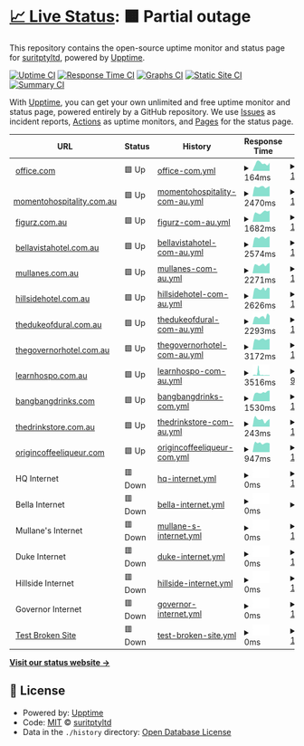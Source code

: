 # [📈 Live Status](https://status.momento.group): <!--live status--> **🟧 Partial outage**

This repository contains the open-source uptime monitor and status page for [suritptyltd](https://status.momento.group), powered by [Upptime](https://github.com/upptime/upptime).

[![Uptime CI](https://github.com/suritptyltd/mhgupptime/workflows/Uptime%20CI/badge.svg)](https://github.com/suritptyltd/mhgupptime/actions?query=workflow%3A%22Uptime+CI%22)
[![Response Time CI](https://github.com/suritptyltd/mhgupptime/workflows/Response%20Time%20CI/badge.svg)](https://github.com/suritptyltd/mhgupptime/actions?query=workflow%3A%22Response+Time+CI%22)
[![Graphs CI](https://github.com/suritptyltd/mhgupptime/workflows/Graphs%20CI/badge.svg)](https://github.com/suritptyltd/mhgupptime/actions?query=workflow%3A%22Graphs+CI%22)
[![Static Site CI](https://github.com/suritptyltd/mhgupptime/workflows/Static%20Site%20CI/badge.svg)](https://github.com/suritptyltd/mhgupptime/actions?query=workflow%3A%22Static+Site+CI%22)
[![Summary CI](https://github.com/suritptyltd/mhgupptime/workflows/Summary%20CI/badge.svg)](https://github.com/suritptyltd/mhgupptime/actions?query=workflow%3A%22Summary+CI%22)

With [Upptime](https://upptime.js.org), you can get your own unlimited and free uptime monitor and status page, powered entirely by a GitHub repository. We use [Issues](https://github.com/suritptyltd/mhgupptime/issues) as incident reports, [Actions](https://github.com/suritptyltd/mhgupptime/actions) as uptime monitors, and [Pages](https://status.momento.group) for the status page.

<!--start: status pages-->
<!-- This summary is generated by Upptime (https://github.com/upptime/upptime) -->
<!-- Do not edit this manually, your changes will be overwritten -->
<!-- prettier-ignore -->
| URL | Status | History | Response Time | Uptime |
| --- | ------ | ------- | ------------- | ------ |
| <img alt="" src="https://favicons.githubusercontent.com/office.com" height="13"> [office.com](https://office.com) | 🟩 Up | [office-com.yml](https://github.com/suritptyltd/mhgupptime/commits/HEAD/history/office-com.yml) | <details><summary><img alt="Response time graph" src="./graphs/office-com/response-time-week.png" height="20"> 164ms</summary><br><a href="https://status.momento.group/history/office-com"><img alt="Response time 168" src="https://img.shields.io/endpoint?url=https%3A%2F%2Fraw.githubusercontent.com%2Fsuritptyltd%2Fmhgupptime%2FHEAD%2Fapi%2Foffice-com%2Fresponse-time.json"></a><br><a href="https://status.momento.group/history/office-com"><img alt="24-hour response time 174" src="https://img.shields.io/endpoint?url=https%3A%2F%2Fraw.githubusercontent.com%2Fsuritptyltd%2Fmhgupptime%2FHEAD%2Fapi%2Foffice-com%2Fresponse-time-day.json"></a><br><a href="https://status.momento.group/history/office-com"><img alt="7-day response time 164" src="https://img.shields.io/endpoint?url=https%3A%2F%2Fraw.githubusercontent.com%2Fsuritptyltd%2Fmhgupptime%2FHEAD%2Fapi%2Foffice-com%2Fresponse-time-week.json"></a><br><a href="https://status.momento.group/history/office-com"><img alt="30-day response time 154" src="https://img.shields.io/endpoint?url=https%3A%2F%2Fraw.githubusercontent.com%2Fsuritptyltd%2Fmhgupptime%2FHEAD%2Fapi%2Foffice-com%2Fresponse-time-month.json"></a><br><a href="https://status.momento.group/history/office-com"><img alt="1-year response time 168" src="https://img.shields.io/endpoint?url=https%3A%2F%2Fraw.githubusercontent.com%2Fsuritptyltd%2Fmhgupptime%2FHEAD%2Fapi%2Foffice-com%2Fresponse-time-year.json"></a></details> | <details><summary><a href="https://status.momento.group/history/office-com">100.00%</a></summary><a href="https://status.momento.group/history/office-com"><img alt="All-time uptime 99.99%" src="https://img.shields.io/endpoint?url=https%3A%2F%2Fraw.githubusercontent.com%2Fsuritptyltd%2Fmhgupptime%2FHEAD%2Fapi%2Foffice-com%2Fuptime.json"></a><br><a href="https://status.momento.group/history/office-com"><img alt="24-hour uptime 100.00%" src="https://img.shields.io/endpoint?url=https%3A%2F%2Fraw.githubusercontent.com%2Fsuritptyltd%2Fmhgupptime%2FHEAD%2Fapi%2Foffice-com%2Fuptime-day.json"></a><br><a href="https://status.momento.group/history/office-com"><img alt="7-day uptime 100.00%" src="https://img.shields.io/endpoint?url=https%3A%2F%2Fraw.githubusercontent.com%2Fsuritptyltd%2Fmhgupptime%2FHEAD%2Fapi%2Foffice-com%2Fuptime-week.json"></a><br><a href="https://status.momento.group/history/office-com"><img alt="30-day uptime 100.00%" src="https://img.shields.io/endpoint?url=https%3A%2F%2Fraw.githubusercontent.com%2Fsuritptyltd%2Fmhgupptime%2FHEAD%2Fapi%2Foffice-com%2Fuptime-month.json"></a><br><a href="https://status.momento.group/history/office-com"><img alt="1-year uptime 99.99%" src="https://img.shields.io/endpoint?url=https%3A%2F%2Fraw.githubusercontent.com%2Fsuritptyltd%2Fmhgupptime%2FHEAD%2Fapi%2Foffice-com%2Fuptime-year.json"></a></details>
| <img alt="" src="https://favicons.githubusercontent.com/momentohospitality.com.au" height="13"> [momentohospitality.com.au](https://momentohospitality.com.au) | 🟩 Up | [momentohospitality-com-au.yml](https://github.com/suritptyltd/mhgupptime/commits/HEAD/history/momentohospitality-com-au.yml) | <details><summary><img alt="Response time graph" src="./graphs/momentohospitality-com-au/response-time-week.png" height="20"> 2470ms</summary><br><a href="https://status.momento.group/history/momentohospitality-com-au"><img alt="Response time 2287" src="https://img.shields.io/endpoint?url=https%3A%2F%2Fraw.githubusercontent.com%2Fsuritptyltd%2Fmhgupptime%2FHEAD%2Fapi%2Fmomentohospitality-com-au%2Fresponse-time.json"></a><br><a href="https://status.momento.group/history/momentohospitality-com-au"><img alt="24-hour response time 2667" src="https://img.shields.io/endpoint?url=https%3A%2F%2Fraw.githubusercontent.com%2Fsuritptyltd%2Fmhgupptime%2FHEAD%2Fapi%2Fmomentohospitality-com-au%2Fresponse-time-day.json"></a><br><a href="https://status.momento.group/history/momentohospitality-com-au"><img alt="7-day response time 2470" src="https://img.shields.io/endpoint?url=https%3A%2F%2Fraw.githubusercontent.com%2Fsuritptyltd%2Fmhgupptime%2FHEAD%2Fapi%2Fmomentohospitality-com-au%2Fresponse-time-week.json"></a><br><a href="https://status.momento.group/history/momentohospitality-com-au"><img alt="30-day response time 2267" src="https://img.shields.io/endpoint?url=https%3A%2F%2Fraw.githubusercontent.com%2Fsuritptyltd%2Fmhgupptime%2FHEAD%2Fapi%2Fmomentohospitality-com-au%2Fresponse-time-month.json"></a><br><a href="https://status.momento.group/history/momentohospitality-com-au"><img alt="1-year response time 2287" src="https://img.shields.io/endpoint?url=https%3A%2F%2Fraw.githubusercontent.com%2Fsuritptyltd%2Fmhgupptime%2FHEAD%2Fapi%2Fmomentohospitality-com-au%2Fresponse-time-year.json"></a></details> | <details><summary><a href="https://status.momento.group/history/momentohospitality-com-au">100.00%</a></summary><a href="https://status.momento.group/history/momentohospitality-com-au"><img alt="All-time uptime 99.71%" src="https://img.shields.io/endpoint?url=https%3A%2F%2Fraw.githubusercontent.com%2Fsuritptyltd%2Fmhgupptime%2FHEAD%2Fapi%2Fmomentohospitality-com-au%2Fuptime.json"></a><br><a href="https://status.momento.group/history/momentohospitality-com-au"><img alt="24-hour uptime 100.00%" src="https://img.shields.io/endpoint?url=https%3A%2F%2Fraw.githubusercontent.com%2Fsuritptyltd%2Fmhgupptime%2FHEAD%2Fapi%2Fmomentohospitality-com-au%2Fuptime-day.json"></a><br><a href="https://status.momento.group/history/momentohospitality-com-au"><img alt="7-day uptime 100.00%" src="https://img.shields.io/endpoint?url=https%3A%2F%2Fraw.githubusercontent.com%2Fsuritptyltd%2Fmhgupptime%2FHEAD%2Fapi%2Fmomentohospitality-com-au%2Fuptime-week.json"></a><br><a href="https://status.momento.group/history/momentohospitality-com-au"><img alt="30-day uptime 99.93%" src="https://img.shields.io/endpoint?url=https%3A%2F%2Fraw.githubusercontent.com%2Fsuritptyltd%2Fmhgupptime%2FHEAD%2Fapi%2Fmomentohospitality-com-au%2Fuptime-month.json"></a><br><a href="https://status.momento.group/history/momentohospitality-com-au"><img alt="1-year uptime 99.71%" src="https://img.shields.io/endpoint?url=https%3A%2F%2Fraw.githubusercontent.com%2Fsuritptyltd%2Fmhgupptime%2FHEAD%2Fapi%2Fmomentohospitality-com-au%2Fuptime-year.json"></a></details>
| <img alt="" src="https://favicons.githubusercontent.com/figurz.com.au" height="13"> [figurz.com.au](http://figurz.com.au) | 🟩 Up | [figurz-com-au.yml](https://github.com/suritptyltd/mhgupptime/commits/HEAD/history/figurz-com-au.yml) | <details><summary><img alt="Response time graph" src="./graphs/figurz-com-au/response-time-week.png" height="20"> 1682ms</summary><br><a href="https://status.momento.group/history/figurz-com-au"><img alt="Response time 1492" src="https://img.shields.io/endpoint?url=https%3A%2F%2Fraw.githubusercontent.com%2Fsuritptyltd%2Fmhgupptime%2FHEAD%2Fapi%2Ffigurz-com-au%2Fresponse-time.json"></a><br><a href="https://status.momento.group/history/figurz-com-au"><img alt="24-hour response time 1943" src="https://img.shields.io/endpoint?url=https%3A%2F%2Fraw.githubusercontent.com%2Fsuritptyltd%2Fmhgupptime%2FHEAD%2Fapi%2Ffigurz-com-au%2Fresponse-time-day.json"></a><br><a href="https://status.momento.group/history/figurz-com-au"><img alt="7-day response time 1682" src="https://img.shields.io/endpoint?url=https%3A%2F%2Fraw.githubusercontent.com%2Fsuritptyltd%2Fmhgupptime%2FHEAD%2Fapi%2Ffigurz-com-au%2Fresponse-time-week.json"></a><br><a href="https://status.momento.group/history/figurz-com-au"><img alt="30-day response time 1578" src="https://img.shields.io/endpoint?url=https%3A%2F%2Fraw.githubusercontent.com%2Fsuritptyltd%2Fmhgupptime%2FHEAD%2Fapi%2Ffigurz-com-au%2Fresponse-time-month.json"></a><br><a href="https://status.momento.group/history/figurz-com-au"><img alt="1-year response time 1492" src="https://img.shields.io/endpoint?url=https%3A%2F%2Fraw.githubusercontent.com%2Fsuritptyltd%2Fmhgupptime%2FHEAD%2Fapi%2Ffigurz-com-au%2Fresponse-time-year.json"></a></details> | <details><summary><a href="https://status.momento.group/history/figurz-com-au">100.00%</a></summary><a href="https://status.momento.group/history/figurz-com-au"><img alt="All-time uptime 99.79%" src="https://img.shields.io/endpoint?url=https%3A%2F%2Fraw.githubusercontent.com%2Fsuritptyltd%2Fmhgupptime%2FHEAD%2Fapi%2Ffigurz-com-au%2Fuptime.json"></a><br><a href="https://status.momento.group/history/figurz-com-au"><img alt="24-hour uptime 100.00%" src="https://img.shields.io/endpoint?url=https%3A%2F%2Fraw.githubusercontent.com%2Fsuritptyltd%2Fmhgupptime%2FHEAD%2Fapi%2Ffigurz-com-au%2Fuptime-day.json"></a><br><a href="https://status.momento.group/history/figurz-com-au"><img alt="7-day uptime 100.00%" src="https://img.shields.io/endpoint?url=https%3A%2F%2Fraw.githubusercontent.com%2Fsuritptyltd%2Fmhgupptime%2FHEAD%2Fapi%2Ffigurz-com-au%2Fuptime-week.json"></a><br><a href="https://status.momento.group/history/figurz-com-au"><img alt="30-day uptime 100.00%" src="https://img.shields.io/endpoint?url=https%3A%2F%2Fraw.githubusercontent.com%2Fsuritptyltd%2Fmhgupptime%2FHEAD%2Fapi%2Ffigurz-com-au%2Fuptime-month.json"></a><br><a href="https://status.momento.group/history/figurz-com-au"><img alt="1-year uptime 99.79%" src="https://img.shields.io/endpoint?url=https%3A%2F%2Fraw.githubusercontent.com%2Fsuritptyltd%2Fmhgupptime%2FHEAD%2Fapi%2Ffigurz-com-au%2Fuptime-year.json"></a></details>
| <img alt="" src="https://favicons.githubusercontent.com/bellavistahotel.com.au" height="13"> [bellavistahotel.com.au](https://bellavistahotel.com.au) | 🟩 Up | [bellavistahotel-com-au.yml](https://github.com/suritptyltd/mhgupptime/commits/HEAD/history/bellavistahotel-com-au.yml) | <details><summary><img alt="Response time graph" src="./graphs/bellavistahotel-com-au/response-time-week.png" height="20"> 2574ms</summary><br><a href="https://status.momento.group/history/bellavistahotel-com-au"><img alt="Response time 2535" src="https://img.shields.io/endpoint?url=https%3A%2F%2Fraw.githubusercontent.com%2Fsuritptyltd%2Fmhgupptime%2FHEAD%2Fapi%2Fbellavistahotel-com-au%2Fresponse-time.json"></a><br><a href="https://status.momento.group/history/bellavistahotel-com-au"><img alt="24-hour response time 2855" src="https://img.shields.io/endpoint?url=https%3A%2F%2Fraw.githubusercontent.com%2Fsuritptyltd%2Fmhgupptime%2FHEAD%2Fapi%2Fbellavistahotel-com-au%2Fresponse-time-day.json"></a><br><a href="https://status.momento.group/history/bellavistahotel-com-au"><img alt="7-day response time 2574" src="https://img.shields.io/endpoint?url=https%3A%2F%2Fraw.githubusercontent.com%2Fsuritptyltd%2Fmhgupptime%2FHEAD%2Fapi%2Fbellavistahotel-com-au%2Fresponse-time-week.json"></a><br><a href="https://status.momento.group/history/bellavistahotel-com-au"><img alt="30-day response time 2481" src="https://img.shields.io/endpoint?url=https%3A%2F%2Fraw.githubusercontent.com%2Fsuritptyltd%2Fmhgupptime%2FHEAD%2Fapi%2Fbellavistahotel-com-au%2Fresponse-time-month.json"></a><br><a href="https://status.momento.group/history/bellavistahotel-com-au"><img alt="1-year response time 2535" src="https://img.shields.io/endpoint?url=https%3A%2F%2Fraw.githubusercontent.com%2Fsuritptyltd%2Fmhgupptime%2FHEAD%2Fapi%2Fbellavistahotel-com-au%2Fresponse-time-year.json"></a></details> | <details><summary><a href="https://status.momento.group/history/bellavistahotel-com-au">100.00%</a></summary><a href="https://status.momento.group/history/bellavistahotel-com-au"><img alt="All-time uptime 99.69%" src="https://img.shields.io/endpoint?url=https%3A%2F%2Fraw.githubusercontent.com%2Fsuritptyltd%2Fmhgupptime%2FHEAD%2Fapi%2Fbellavistahotel-com-au%2Fuptime.json"></a><br><a href="https://status.momento.group/history/bellavistahotel-com-au"><img alt="24-hour uptime 100.00%" src="https://img.shields.io/endpoint?url=https%3A%2F%2Fraw.githubusercontent.com%2Fsuritptyltd%2Fmhgupptime%2FHEAD%2Fapi%2Fbellavistahotel-com-au%2Fuptime-day.json"></a><br><a href="https://status.momento.group/history/bellavistahotel-com-au"><img alt="7-day uptime 100.00%" src="https://img.shields.io/endpoint?url=https%3A%2F%2Fraw.githubusercontent.com%2Fsuritptyltd%2Fmhgupptime%2FHEAD%2Fapi%2Fbellavistahotel-com-au%2Fuptime-week.json"></a><br><a href="https://status.momento.group/history/bellavistahotel-com-au"><img alt="30-day uptime 99.93%" src="https://img.shields.io/endpoint?url=https%3A%2F%2Fraw.githubusercontent.com%2Fsuritptyltd%2Fmhgupptime%2FHEAD%2Fapi%2Fbellavistahotel-com-au%2Fuptime-month.json"></a><br><a href="https://status.momento.group/history/bellavistahotel-com-au"><img alt="1-year uptime 99.69%" src="https://img.shields.io/endpoint?url=https%3A%2F%2Fraw.githubusercontent.com%2Fsuritptyltd%2Fmhgupptime%2FHEAD%2Fapi%2Fbellavistahotel-com-au%2Fuptime-year.json"></a></details>
| <img alt="" src="https://favicons.githubusercontent.com/mullanes.com.au" height="13"> [mullanes.com.au](https://mullanes.com.au) | 🟩 Up | [mullanes-com-au.yml](https://github.com/suritptyltd/mhgupptime/commits/HEAD/history/mullanes-com-au.yml) | <details><summary><img alt="Response time graph" src="./graphs/mullanes-com-au/response-time-week.png" height="20"> 2271ms</summary><br><a href="https://status.momento.group/history/mullanes-com-au"><img alt="Response time 1480" src="https://img.shields.io/endpoint?url=https%3A%2F%2Fraw.githubusercontent.com%2Fsuritptyltd%2Fmhgupptime%2FHEAD%2Fapi%2Fmullanes-com-au%2Fresponse-time.json"></a><br><a href="https://status.momento.group/history/mullanes-com-au"><img alt="24-hour response time 2715" src="https://img.shields.io/endpoint?url=https%3A%2F%2Fraw.githubusercontent.com%2Fsuritptyltd%2Fmhgupptime%2FHEAD%2Fapi%2Fmullanes-com-au%2Fresponse-time-day.json"></a><br><a href="https://status.momento.group/history/mullanes-com-au"><img alt="7-day response time 2271" src="https://img.shields.io/endpoint?url=https%3A%2F%2Fraw.githubusercontent.com%2Fsuritptyltd%2Fmhgupptime%2FHEAD%2Fapi%2Fmullanes-com-au%2Fresponse-time-week.json"></a><br><a href="https://status.momento.group/history/mullanes-com-au"><img alt="30-day response time 2200" src="https://img.shields.io/endpoint?url=https%3A%2F%2Fraw.githubusercontent.com%2Fsuritptyltd%2Fmhgupptime%2FHEAD%2Fapi%2Fmullanes-com-au%2Fresponse-time-month.json"></a><br><a href="https://status.momento.group/history/mullanes-com-au"><img alt="1-year response time 1480" src="https://img.shields.io/endpoint?url=https%3A%2F%2Fraw.githubusercontent.com%2Fsuritptyltd%2Fmhgupptime%2FHEAD%2Fapi%2Fmullanes-com-au%2Fresponse-time-year.json"></a></details> | <details><summary><a href="https://status.momento.group/history/mullanes-com-au">100.00%</a></summary><a href="https://status.momento.group/history/mullanes-com-au"><img alt="All-time uptime 99.95%" src="https://img.shields.io/endpoint?url=https%3A%2F%2Fraw.githubusercontent.com%2Fsuritptyltd%2Fmhgupptime%2FHEAD%2Fapi%2Fmullanes-com-au%2Fuptime.json"></a><br><a href="https://status.momento.group/history/mullanes-com-au"><img alt="24-hour uptime 100.00%" src="https://img.shields.io/endpoint?url=https%3A%2F%2Fraw.githubusercontent.com%2Fsuritptyltd%2Fmhgupptime%2FHEAD%2Fapi%2Fmullanes-com-au%2Fuptime-day.json"></a><br><a href="https://status.momento.group/history/mullanes-com-au"><img alt="7-day uptime 100.00%" src="https://img.shields.io/endpoint?url=https%3A%2F%2Fraw.githubusercontent.com%2Fsuritptyltd%2Fmhgupptime%2FHEAD%2Fapi%2Fmullanes-com-au%2Fuptime-week.json"></a><br><a href="https://status.momento.group/history/mullanes-com-au"><img alt="30-day uptime 99.96%" src="https://img.shields.io/endpoint?url=https%3A%2F%2Fraw.githubusercontent.com%2Fsuritptyltd%2Fmhgupptime%2FHEAD%2Fapi%2Fmullanes-com-au%2Fuptime-month.json"></a><br><a href="https://status.momento.group/history/mullanes-com-au"><img alt="1-year uptime 99.95%" src="https://img.shields.io/endpoint?url=https%3A%2F%2Fraw.githubusercontent.com%2Fsuritptyltd%2Fmhgupptime%2FHEAD%2Fapi%2Fmullanes-com-au%2Fuptime-year.json"></a></details>
| <img alt="" src="https://favicons.githubusercontent.com/hillsidehotel.com.au" height="13"> [hillsidehotel.com.au](https://hillsidehotel.com.au) | 🟩 Up | [hillsidehotel-com-au.yml](https://github.com/suritptyltd/mhgupptime/commits/HEAD/history/hillsidehotel-com-au.yml) | <details><summary><img alt="Response time graph" src="./graphs/hillsidehotel-com-au/response-time-week.png" height="20"> 2626ms</summary><br><a href="https://status.momento.group/history/hillsidehotel-com-au"><img alt="Response time 2468" src="https://img.shields.io/endpoint?url=https%3A%2F%2Fraw.githubusercontent.com%2Fsuritptyltd%2Fmhgupptime%2FHEAD%2Fapi%2Fhillsidehotel-com-au%2Fresponse-time.json"></a><br><a href="https://status.momento.group/history/hillsidehotel-com-au"><img alt="24-hour response time 2804" src="https://img.shields.io/endpoint?url=https%3A%2F%2Fraw.githubusercontent.com%2Fsuritptyltd%2Fmhgupptime%2FHEAD%2Fapi%2Fhillsidehotel-com-au%2Fresponse-time-day.json"></a><br><a href="https://status.momento.group/history/hillsidehotel-com-au"><img alt="7-day response time 2626" src="https://img.shields.io/endpoint?url=https%3A%2F%2Fraw.githubusercontent.com%2Fsuritptyltd%2Fmhgupptime%2FHEAD%2Fapi%2Fhillsidehotel-com-au%2Fresponse-time-week.json"></a><br><a href="https://status.momento.group/history/hillsidehotel-com-au"><img alt="30-day response time 2504" src="https://img.shields.io/endpoint?url=https%3A%2F%2Fraw.githubusercontent.com%2Fsuritptyltd%2Fmhgupptime%2FHEAD%2Fapi%2Fhillsidehotel-com-au%2Fresponse-time-month.json"></a><br><a href="https://status.momento.group/history/hillsidehotel-com-au"><img alt="1-year response time 2468" src="https://img.shields.io/endpoint?url=https%3A%2F%2Fraw.githubusercontent.com%2Fsuritptyltd%2Fmhgupptime%2FHEAD%2Fapi%2Fhillsidehotel-com-au%2Fresponse-time-year.json"></a></details> | <details><summary><a href="https://status.momento.group/history/hillsidehotel-com-au">100.00%</a></summary><a href="https://status.momento.group/history/hillsidehotel-com-au"><img alt="All-time uptime 99.70%" src="https://img.shields.io/endpoint?url=https%3A%2F%2Fraw.githubusercontent.com%2Fsuritptyltd%2Fmhgupptime%2FHEAD%2Fapi%2Fhillsidehotel-com-au%2Fuptime.json"></a><br><a href="https://status.momento.group/history/hillsidehotel-com-au"><img alt="24-hour uptime 100.00%" src="https://img.shields.io/endpoint?url=https%3A%2F%2Fraw.githubusercontent.com%2Fsuritptyltd%2Fmhgupptime%2FHEAD%2Fapi%2Fhillsidehotel-com-au%2Fuptime-day.json"></a><br><a href="https://status.momento.group/history/hillsidehotel-com-au"><img alt="7-day uptime 100.00%" src="https://img.shields.io/endpoint?url=https%3A%2F%2Fraw.githubusercontent.com%2Fsuritptyltd%2Fmhgupptime%2FHEAD%2Fapi%2Fhillsidehotel-com-au%2Fuptime-week.json"></a><br><a href="https://status.momento.group/history/hillsidehotel-com-au"><img alt="30-day uptime 99.90%" src="https://img.shields.io/endpoint?url=https%3A%2F%2Fraw.githubusercontent.com%2Fsuritptyltd%2Fmhgupptime%2FHEAD%2Fapi%2Fhillsidehotel-com-au%2Fuptime-month.json"></a><br><a href="https://status.momento.group/history/hillsidehotel-com-au"><img alt="1-year uptime 99.70%" src="https://img.shields.io/endpoint?url=https%3A%2F%2Fraw.githubusercontent.com%2Fsuritptyltd%2Fmhgupptime%2FHEAD%2Fapi%2Fhillsidehotel-com-au%2Fuptime-year.json"></a></details>
| <img alt="" src="https://favicons.githubusercontent.com/thedukeofdural.com.au" height="13"> [thedukeofdural.com.au](https://thedukeofdural.com.au) | 🟩 Up | [thedukeofdural-com-au.yml](https://github.com/suritptyltd/mhgupptime/commits/HEAD/history/thedukeofdural-com-au.yml) | <details><summary><img alt="Response time graph" src="./graphs/thedukeofdural-com-au/response-time-week.png" height="20"> 2293ms</summary><br><a href="https://status.momento.group/history/thedukeofdural-com-au"><img alt="Response time 2563" src="https://img.shields.io/endpoint?url=https%3A%2F%2Fraw.githubusercontent.com%2Fsuritptyltd%2Fmhgupptime%2FHEAD%2Fapi%2Fthedukeofdural-com-au%2Fresponse-time.json"></a><br><a href="https://status.momento.group/history/thedukeofdural-com-au"><img alt="24-hour response time 2579" src="https://img.shields.io/endpoint?url=https%3A%2F%2Fraw.githubusercontent.com%2Fsuritptyltd%2Fmhgupptime%2FHEAD%2Fapi%2Fthedukeofdural-com-au%2Fresponse-time-day.json"></a><br><a href="https://status.momento.group/history/thedukeofdural-com-au"><img alt="7-day response time 2293" src="https://img.shields.io/endpoint?url=https%3A%2F%2Fraw.githubusercontent.com%2Fsuritptyltd%2Fmhgupptime%2FHEAD%2Fapi%2Fthedukeofdural-com-au%2Fresponse-time-week.json"></a><br><a href="https://status.momento.group/history/thedukeofdural-com-au"><img alt="30-day response time 2221" src="https://img.shields.io/endpoint?url=https%3A%2F%2Fraw.githubusercontent.com%2Fsuritptyltd%2Fmhgupptime%2FHEAD%2Fapi%2Fthedukeofdural-com-au%2Fresponse-time-month.json"></a><br><a href="https://status.momento.group/history/thedukeofdural-com-au"><img alt="1-year response time 2563" src="https://img.shields.io/endpoint?url=https%3A%2F%2Fraw.githubusercontent.com%2Fsuritptyltd%2Fmhgupptime%2FHEAD%2Fapi%2Fthedukeofdural-com-au%2Fresponse-time-year.json"></a></details> | <details><summary><a href="https://status.momento.group/history/thedukeofdural-com-au">100.00%</a></summary><a href="https://status.momento.group/history/thedukeofdural-com-au"><img alt="All-time uptime 99.94%" src="https://img.shields.io/endpoint?url=https%3A%2F%2Fraw.githubusercontent.com%2Fsuritptyltd%2Fmhgupptime%2FHEAD%2Fapi%2Fthedukeofdural-com-au%2Fuptime.json"></a><br><a href="https://status.momento.group/history/thedukeofdural-com-au"><img alt="24-hour uptime 100.00%" src="https://img.shields.io/endpoint?url=https%3A%2F%2Fraw.githubusercontent.com%2Fsuritptyltd%2Fmhgupptime%2FHEAD%2Fapi%2Fthedukeofdural-com-au%2Fuptime-day.json"></a><br><a href="https://status.momento.group/history/thedukeofdural-com-au"><img alt="7-day uptime 100.00%" src="https://img.shields.io/endpoint?url=https%3A%2F%2Fraw.githubusercontent.com%2Fsuritptyltd%2Fmhgupptime%2FHEAD%2Fapi%2Fthedukeofdural-com-au%2Fuptime-week.json"></a><br><a href="https://status.momento.group/history/thedukeofdural-com-au"><img alt="30-day uptime 99.96%" src="https://img.shields.io/endpoint?url=https%3A%2F%2Fraw.githubusercontent.com%2Fsuritptyltd%2Fmhgupptime%2FHEAD%2Fapi%2Fthedukeofdural-com-au%2Fuptime-month.json"></a><br><a href="https://status.momento.group/history/thedukeofdural-com-au"><img alt="1-year uptime 99.94%" src="https://img.shields.io/endpoint?url=https%3A%2F%2Fraw.githubusercontent.com%2Fsuritptyltd%2Fmhgupptime%2FHEAD%2Fapi%2Fthedukeofdural-com-au%2Fuptime-year.json"></a></details>
| <img alt="" src="https://favicons.githubusercontent.com/thegovernorhotel.com.au" height="13"> [thegovernorhotel.com.au](https://thegovernorhotel.com.au) | 🟩 Up | [thegovernorhotel-com-au.yml](https://github.com/suritptyltd/mhgupptime/commits/HEAD/history/thegovernorhotel-com-au.yml) | <details><summary><img alt="Response time graph" src="./graphs/thegovernorhotel-com-au/response-time-week.png" height="20"> 3172ms</summary><br><a href="https://status.momento.group/history/thegovernorhotel-com-au"><img alt="Response time 2701" src="https://img.shields.io/endpoint?url=https%3A%2F%2Fraw.githubusercontent.com%2Fsuritptyltd%2Fmhgupptime%2FHEAD%2Fapi%2Fthegovernorhotel-com-au%2Fresponse-time.json"></a><br><a href="https://status.momento.group/history/thegovernorhotel-com-au"><img alt="24-hour response time 3363" src="https://img.shields.io/endpoint?url=https%3A%2F%2Fraw.githubusercontent.com%2Fsuritptyltd%2Fmhgupptime%2FHEAD%2Fapi%2Fthegovernorhotel-com-au%2Fresponse-time-day.json"></a><br><a href="https://status.momento.group/history/thegovernorhotel-com-au"><img alt="7-day response time 3172" src="https://img.shields.io/endpoint?url=https%3A%2F%2Fraw.githubusercontent.com%2Fsuritptyltd%2Fmhgupptime%2FHEAD%2Fapi%2Fthegovernorhotel-com-au%2Fresponse-time-week.json"></a><br><a href="https://status.momento.group/history/thegovernorhotel-com-au"><img alt="30-day response time 2964" src="https://img.shields.io/endpoint?url=https%3A%2F%2Fraw.githubusercontent.com%2Fsuritptyltd%2Fmhgupptime%2FHEAD%2Fapi%2Fthegovernorhotel-com-au%2Fresponse-time-month.json"></a><br><a href="https://status.momento.group/history/thegovernorhotel-com-au"><img alt="1-year response time 2701" src="https://img.shields.io/endpoint?url=https%3A%2F%2Fraw.githubusercontent.com%2Fsuritptyltd%2Fmhgupptime%2FHEAD%2Fapi%2Fthegovernorhotel-com-au%2Fresponse-time-year.json"></a></details> | <details><summary><a href="https://status.momento.group/history/thegovernorhotel-com-au">100.00%</a></summary><a href="https://status.momento.group/history/thegovernorhotel-com-au"><img alt="All-time uptime 99.71%" src="https://img.shields.io/endpoint?url=https%3A%2F%2Fraw.githubusercontent.com%2Fsuritptyltd%2Fmhgupptime%2FHEAD%2Fapi%2Fthegovernorhotel-com-au%2Fuptime.json"></a><br><a href="https://status.momento.group/history/thegovernorhotel-com-au"><img alt="24-hour uptime 100.00%" src="https://img.shields.io/endpoint?url=https%3A%2F%2Fraw.githubusercontent.com%2Fsuritptyltd%2Fmhgupptime%2FHEAD%2Fapi%2Fthegovernorhotel-com-au%2Fuptime-day.json"></a><br><a href="https://status.momento.group/history/thegovernorhotel-com-au"><img alt="7-day uptime 100.00%" src="https://img.shields.io/endpoint?url=https%3A%2F%2Fraw.githubusercontent.com%2Fsuritptyltd%2Fmhgupptime%2FHEAD%2Fapi%2Fthegovernorhotel-com-au%2Fuptime-week.json"></a><br><a href="https://status.momento.group/history/thegovernorhotel-com-au"><img alt="30-day uptime 100.00%" src="https://img.shields.io/endpoint?url=https%3A%2F%2Fraw.githubusercontent.com%2Fsuritptyltd%2Fmhgupptime%2FHEAD%2Fapi%2Fthegovernorhotel-com-au%2Fuptime-month.json"></a><br><a href="https://status.momento.group/history/thegovernorhotel-com-au"><img alt="1-year uptime 99.71%" src="https://img.shields.io/endpoint?url=https%3A%2F%2Fraw.githubusercontent.com%2Fsuritptyltd%2Fmhgupptime%2FHEAD%2Fapi%2Fthegovernorhotel-com-au%2Fuptime-year.json"></a></details>
| <img alt="" src="https://favicons.githubusercontent.com/learnhospo.com.au" height="13"> [learnhospo.com.au](https://learnhospo.com.au) | 🟩 Up | [learnhospo-com-au.yml](https://github.com/suritptyltd/mhgupptime/commits/HEAD/history/learnhospo-com-au.yml) | <details><summary><img alt="Response time graph" src="./graphs/learnhospo-com-au/response-time-week.png" height="20"> 3516ms</summary><br><a href="https://status.momento.group/history/learnhospo-com-au"><img alt="Response time 2402" src="https://img.shields.io/endpoint?url=https%3A%2F%2Fraw.githubusercontent.com%2Fsuritptyltd%2Fmhgupptime%2FHEAD%2Fapi%2Flearnhospo-com-au%2Fresponse-time.json"></a><br><a href="https://status.momento.group/history/learnhospo-com-au"><img alt="24-hour response time 1477" src="https://img.shields.io/endpoint?url=https%3A%2F%2Fraw.githubusercontent.com%2Fsuritptyltd%2Fmhgupptime%2FHEAD%2Fapi%2Flearnhospo-com-au%2Fresponse-time-day.json"></a><br><a href="https://status.momento.group/history/learnhospo-com-au"><img alt="7-day response time 3516" src="https://img.shields.io/endpoint?url=https%3A%2F%2Fraw.githubusercontent.com%2Fsuritptyltd%2Fmhgupptime%2FHEAD%2Fapi%2Flearnhospo-com-au%2Fresponse-time-week.json"></a><br><a href="https://status.momento.group/history/learnhospo-com-au"><img alt="30-day response time 2900" src="https://img.shields.io/endpoint?url=https%3A%2F%2Fraw.githubusercontent.com%2Fsuritptyltd%2Fmhgupptime%2FHEAD%2Fapi%2Flearnhospo-com-au%2Fresponse-time-month.json"></a><br><a href="https://status.momento.group/history/learnhospo-com-au"><img alt="1-year response time 2402" src="https://img.shields.io/endpoint?url=https%3A%2F%2Fraw.githubusercontent.com%2Fsuritptyltd%2Fmhgupptime%2FHEAD%2Fapi%2Flearnhospo-com-au%2Fresponse-time-year.json"></a></details> | <details><summary><a href="https://status.momento.group/history/learnhospo-com-au">96.88%</a></summary><a href="https://status.momento.group/history/learnhospo-com-au"><img alt="All-time uptime 97.29%" src="https://img.shields.io/endpoint?url=https%3A%2F%2Fraw.githubusercontent.com%2Fsuritptyltd%2Fmhgupptime%2FHEAD%2Fapi%2Flearnhospo-com-au%2Fuptime.json"></a><br><a href="https://status.momento.group/history/learnhospo-com-au"><img alt="24-hour uptime 98.82%" src="https://img.shields.io/endpoint?url=https%3A%2F%2Fraw.githubusercontent.com%2Fsuritptyltd%2Fmhgupptime%2FHEAD%2Fapi%2Flearnhospo-com-au%2Fuptime-day.json"></a><br><a href="https://status.momento.group/history/learnhospo-com-au"><img alt="7-day uptime 96.88%" src="https://img.shields.io/endpoint?url=https%3A%2F%2Fraw.githubusercontent.com%2Fsuritptyltd%2Fmhgupptime%2FHEAD%2Fapi%2Flearnhospo-com-au%2Fuptime-week.json"></a><br><a href="https://status.momento.group/history/learnhospo-com-au"><img alt="30-day uptime 97.51%" src="https://img.shields.io/endpoint?url=https%3A%2F%2Fraw.githubusercontent.com%2Fsuritptyltd%2Fmhgupptime%2FHEAD%2Fapi%2Flearnhospo-com-au%2Fuptime-month.json"></a><br><a href="https://status.momento.group/history/learnhospo-com-au"><img alt="1-year uptime 97.29%" src="https://img.shields.io/endpoint?url=https%3A%2F%2Fraw.githubusercontent.com%2Fsuritptyltd%2Fmhgupptime%2FHEAD%2Fapi%2Flearnhospo-com-au%2Fuptime-year.json"></a></details>
| <img alt="" src="https://favicons.githubusercontent.com/www.bangbangdrinks.com" height="13"> [bangbangdrinks.com](https://www.bangbangdrinks.com) | 🟩 Up | [bangbangdrinks-com.yml](https://github.com/suritptyltd/mhgupptime/commits/HEAD/history/bangbangdrinks-com.yml) | <details><summary><img alt="Response time graph" src="./graphs/bangbangdrinks-com/response-time-week.png" height="20"> 1530ms</summary><br><a href="https://status.momento.group/history/bangbangdrinks-com"><img alt="Response time 1547" src="https://img.shields.io/endpoint?url=https%3A%2F%2Fraw.githubusercontent.com%2Fsuritptyltd%2Fmhgupptime%2FHEAD%2Fapi%2Fbangbangdrinks-com%2Fresponse-time.json"></a><br><a href="https://status.momento.group/history/bangbangdrinks-com"><img alt="24-hour response time 1863" src="https://img.shields.io/endpoint?url=https%3A%2F%2Fraw.githubusercontent.com%2Fsuritptyltd%2Fmhgupptime%2FHEAD%2Fapi%2Fbangbangdrinks-com%2Fresponse-time-day.json"></a><br><a href="https://status.momento.group/history/bangbangdrinks-com"><img alt="7-day response time 1530" src="https://img.shields.io/endpoint?url=https%3A%2F%2Fraw.githubusercontent.com%2Fsuritptyltd%2Fmhgupptime%2FHEAD%2Fapi%2Fbangbangdrinks-com%2Fresponse-time-week.json"></a><br><a href="https://status.momento.group/history/bangbangdrinks-com"><img alt="30-day response time 1551" src="https://img.shields.io/endpoint?url=https%3A%2F%2Fraw.githubusercontent.com%2Fsuritptyltd%2Fmhgupptime%2FHEAD%2Fapi%2Fbangbangdrinks-com%2Fresponse-time-month.json"></a><br><a href="https://status.momento.group/history/bangbangdrinks-com"><img alt="1-year response time 1547" src="https://img.shields.io/endpoint?url=https%3A%2F%2Fraw.githubusercontent.com%2Fsuritptyltd%2Fmhgupptime%2FHEAD%2Fapi%2Fbangbangdrinks-com%2Fresponse-time-year.json"></a></details> | <details><summary><a href="https://status.momento.group/history/bangbangdrinks-com">100.00%</a></summary><a href="https://status.momento.group/history/bangbangdrinks-com"><img alt="All-time uptime 99.73%" src="https://img.shields.io/endpoint?url=https%3A%2F%2Fraw.githubusercontent.com%2Fsuritptyltd%2Fmhgupptime%2FHEAD%2Fapi%2Fbangbangdrinks-com%2Fuptime.json"></a><br><a href="https://status.momento.group/history/bangbangdrinks-com"><img alt="24-hour uptime 100.00%" src="https://img.shields.io/endpoint?url=https%3A%2F%2Fraw.githubusercontent.com%2Fsuritptyltd%2Fmhgupptime%2FHEAD%2Fapi%2Fbangbangdrinks-com%2Fuptime-day.json"></a><br><a href="https://status.momento.group/history/bangbangdrinks-com"><img alt="7-day uptime 100.00%" src="https://img.shields.io/endpoint?url=https%3A%2F%2Fraw.githubusercontent.com%2Fsuritptyltd%2Fmhgupptime%2FHEAD%2Fapi%2Fbangbangdrinks-com%2Fuptime-week.json"></a><br><a href="https://status.momento.group/history/bangbangdrinks-com"><img alt="30-day uptime 100.00%" src="https://img.shields.io/endpoint?url=https%3A%2F%2Fraw.githubusercontent.com%2Fsuritptyltd%2Fmhgupptime%2FHEAD%2Fapi%2Fbangbangdrinks-com%2Fuptime-month.json"></a><br><a href="https://status.momento.group/history/bangbangdrinks-com"><img alt="1-year uptime 99.73%" src="https://img.shields.io/endpoint?url=https%3A%2F%2Fraw.githubusercontent.com%2Fsuritptyltd%2Fmhgupptime%2FHEAD%2Fapi%2Fbangbangdrinks-com%2Fuptime-year.json"></a></details>
| <img alt="" src="https://favicons.githubusercontent.com/www.thedrinkstore.com.au" height="13"> [thedrinkstore.com.au](https://www.thedrinkstore.com.au) | 🟩 Up | [thedrinkstore-com-au.yml](https://github.com/suritptyltd/mhgupptime/commits/HEAD/history/thedrinkstore-com-au.yml) | <details><summary><img alt="Response time graph" src="./graphs/thedrinkstore-com-au/response-time-week.png" height="20"> 243ms</summary><br><a href="https://status.momento.group/history/thedrinkstore-com-au"><img alt="Response time 203" src="https://img.shields.io/endpoint?url=https%3A%2F%2Fraw.githubusercontent.com%2Fsuritptyltd%2Fmhgupptime%2FHEAD%2Fapi%2Fthedrinkstore-com-au%2Fresponse-time.json"></a><br><a href="https://status.momento.group/history/thedrinkstore-com-au"><img alt="24-hour response time 265" src="https://img.shields.io/endpoint?url=https%3A%2F%2Fraw.githubusercontent.com%2Fsuritptyltd%2Fmhgupptime%2FHEAD%2Fapi%2Fthedrinkstore-com-au%2Fresponse-time-day.json"></a><br><a href="https://status.momento.group/history/thedrinkstore-com-au"><img alt="7-day response time 243" src="https://img.shields.io/endpoint?url=https%3A%2F%2Fraw.githubusercontent.com%2Fsuritptyltd%2Fmhgupptime%2FHEAD%2Fapi%2Fthedrinkstore-com-au%2Fresponse-time-week.json"></a><br><a href="https://status.momento.group/history/thedrinkstore-com-au"><img alt="30-day response time 262" src="https://img.shields.io/endpoint?url=https%3A%2F%2Fraw.githubusercontent.com%2Fsuritptyltd%2Fmhgupptime%2FHEAD%2Fapi%2Fthedrinkstore-com-au%2Fresponse-time-month.json"></a><br><a href="https://status.momento.group/history/thedrinkstore-com-au"><img alt="1-year response time 203" src="https://img.shields.io/endpoint?url=https%3A%2F%2Fraw.githubusercontent.com%2Fsuritptyltd%2Fmhgupptime%2FHEAD%2Fapi%2Fthedrinkstore-com-au%2Fresponse-time-year.json"></a></details> | <details><summary><a href="https://status.momento.group/history/thedrinkstore-com-au">100.00%</a></summary><a href="https://status.momento.group/history/thedrinkstore-com-au"><img alt="All-time uptime 97.60%" src="https://img.shields.io/endpoint?url=https%3A%2F%2Fraw.githubusercontent.com%2Fsuritptyltd%2Fmhgupptime%2FHEAD%2Fapi%2Fthedrinkstore-com-au%2Fuptime.json"></a><br><a href="https://status.momento.group/history/thedrinkstore-com-au"><img alt="24-hour uptime 100.00%" src="https://img.shields.io/endpoint?url=https%3A%2F%2Fraw.githubusercontent.com%2Fsuritptyltd%2Fmhgupptime%2FHEAD%2Fapi%2Fthedrinkstore-com-au%2Fuptime-day.json"></a><br><a href="https://status.momento.group/history/thedrinkstore-com-au"><img alt="7-day uptime 100.00%" src="https://img.shields.io/endpoint?url=https%3A%2F%2Fraw.githubusercontent.com%2Fsuritptyltd%2Fmhgupptime%2FHEAD%2Fapi%2Fthedrinkstore-com-au%2Fuptime-week.json"></a><br><a href="https://status.momento.group/history/thedrinkstore-com-au"><img alt="30-day uptime 79.90%" src="https://img.shields.io/endpoint?url=https%3A%2F%2Fraw.githubusercontent.com%2Fsuritptyltd%2Fmhgupptime%2FHEAD%2Fapi%2Fthedrinkstore-com-au%2Fuptime-month.json"></a><br><a href="https://status.momento.group/history/thedrinkstore-com-au"><img alt="1-year uptime 97.60%" src="https://img.shields.io/endpoint?url=https%3A%2F%2Fraw.githubusercontent.com%2Fsuritptyltd%2Fmhgupptime%2FHEAD%2Fapi%2Fthedrinkstore-com-au%2Fuptime-year.json"></a></details>
| <img alt="" src="https://favicons.githubusercontent.com/origincoffeeliqueur.com" height="13"> [origincoffeeliqueur.com](https://origincoffeeliqueur.com) | 🟩 Up | [origincoffeeliqueur-com.yml](https://github.com/suritptyltd/mhgupptime/commits/HEAD/history/origincoffeeliqueur-com.yml) | <details><summary><img alt="Response time graph" src="./graphs/origincoffeeliqueur-com/response-time-week.png" height="20"> 947ms</summary><br><a href="https://status.momento.group/history/origincoffeeliqueur-com"><img alt="Response time 1129" src="https://img.shields.io/endpoint?url=https%3A%2F%2Fraw.githubusercontent.com%2Fsuritptyltd%2Fmhgupptime%2FHEAD%2Fapi%2Forigincoffeeliqueur-com%2Fresponse-time.json"></a><br><a href="https://status.momento.group/history/origincoffeeliqueur-com"><img alt="24-hour response time 917" src="https://img.shields.io/endpoint?url=https%3A%2F%2Fraw.githubusercontent.com%2Fsuritptyltd%2Fmhgupptime%2FHEAD%2Fapi%2Forigincoffeeliqueur-com%2Fresponse-time-day.json"></a><br><a href="https://status.momento.group/history/origincoffeeliqueur-com"><img alt="7-day response time 947" src="https://img.shields.io/endpoint?url=https%3A%2F%2Fraw.githubusercontent.com%2Fsuritptyltd%2Fmhgupptime%2FHEAD%2Fapi%2Forigincoffeeliqueur-com%2Fresponse-time-week.json"></a><br><a href="https://status.momento.group/history/origincoffeeliqueur-com"><img alt="30-day response time 1012" src="https://img.shields.io/endpoint?url=https%3A%2F%2Fraw.githubusercontent.com%2Fsuritptyltd%2Fmhgupptime%2FHEAD%2Fapi%2Forigincoffeeliqueur-com%2Fresponse-time-month.json"></a><br><a href="https://status.momento.group/history/origincoffeeliqueur-com"><img alt="1-year response time 1129" src="https://img.shields.io/endpoint?url=https%3A%2F%2Fraw.githubusercontent.com%2Fsuritptyltd%2Fmhgupptime%2FHEAD%2Fapi%2Forigincoffeeliqueur-com%2Fresponse-time-year.json"></a></details> | <details><summary><a href="https://status.momento.group/history/origincoffeeliqueur-com">100.00%</a></summary><a href="https://status.momento.group/history/origincoffeeliqueur-com"><img alt="All-time uptime 99.99%" src="https://img.shields.io/endpoint?url=https%3A%2F%2Fraw.githubusercontent.com%2Fsuritptyltd%2Fmhgupptime%2FHEAD%2Fapi%2Forigincoffeeliqueur-com%2Fuptime.json"></a><br><a href="https://status.momento.group/history/origincoffeeliqueur-com"><img alt="24-hour uptime 100.00%" src="https://img.shields.io/endpoint?url=https%3A%2F%2Fraw.githubusercontent.com%2Fsuritptyltd%2Fmhgupptime%2FHEAD%2Fapi%2Forigincoffeeliqueur-com%2Fuptime-day.json"></a><br><a href="https://status.momento.group/history/origincoffeeliqueur-com"><img alt="7-day uptime 100.00%" src="https://img.shields.io/endpoint?url=https%3A%2F%2Fraw.githubusercontent.com%2Fsuritptyltd%2Fmhgupptime%2FHEAD%2Fapi%2Forigincoffeeliqueur-com%2Fuptime-week.json"></a><br><a href="https://status.momento.group/history/origincoffeeliqueur-com"><img alt="30-day uptime 100.00%" src="https://img.shields.io/endpoint?url=https%3A%2F%2Fraw.githubusercontent.com%2Fsuritptyltd%2Fmhgupptime%2FHEAD%2Fapi%2Forigincoffeeliqueur-com%2Fuptime-month.json"></a><br><a href="https://status.momento.group/history/origincoffeeliqueur-com"><img alt="1-year uptime 99.99%" src="https://img.shields.io/endpoint?url=https%3A%2F%2Fraw.githubusercontent.com%2Fsuritptyltd%2Fmhgupptime%2FHEAD%2Fapi%2Forigincoffeeliqueur-com%2Fuptime-year.json"></a></details>
| <img alt="" src="https://favicons.githubusercontent.com/null" height="13"> HQ Internet | 🟥 Down | [hq-internet.yml](https://github.com/suritptyltd/mhgupptime/commits/HEAD/history/hq-internet.yml) | <details><summary><img alt="Response time graph" src="./graphs/hq-internet/response-time-week.png" height="20"> 0ms</summary><br><a href="https://status.momento.group/history/hq-internet"><img alt="Response time 0" src="https://img.shields.io/endpoint?url=https%3A%2F%2Fraw.githubusercontent.com%2Fsuritptyltd%2Fmhgupptime%2FHEAD%2Fapi%2Fhq-internet%2Fresponse-time.json"></a><br><a href="https://status.momento.group/history/hq-internet"><img alt="24-hour response time 0" src="https://img.shields.io/endpoint?url=https%3A%2F%2Fraw.githubusercontent.com%2Fsuritptyltd%2Fmhgupptime%2FHEAD%2Fapi%2Fhq-internet%2Fresponse-time-day.json"></a><br><a href="https://status.momento.group/history/hq-internet"><img alt="7-day response time 0" src="https://img.shields.io/endpoint?url=https%3A%2F%2Fraw.githubusercontent.com%2Fsuritptyltd%2Fmhgupptime%2FHEAD%2Fapi%2Fhq-internet%2Fresponse-time-week.json"></a><br><a href="https://status.momento.group/history/hq-internet"><img alt="30-day response time 0" src="https://img.shields.io/endpoint?url=https%3A%2F%2Fraw.githubusercontent.com%2Fsuritptyltd%2Fmhgupptime%2FHEAD%2Fapi%2Fhq-internet%2Fresponse-time-month.json"></a><br><a href="https://status.momento.group/history/hq-internet"><img alt="1-year response time 0" src="https://img.shields.io/endpoint?url=https%3A%2F%2Fraw.githubusercontent.com%2Fsuritptyltd%2Fmhgupptime%2FHEAD%2Fapi%2Fhq-internet%2Fresponse-time-year.json"></a></details> | <details><summary><a href="https://status.momento.group/history/hq-internet">100.00%</a></summary><a href="https://status.momento.group/history/hq-internet"><img alt="All-time uptime 82.46%" src="https://img.shields.io/endpoint?url=https%3A%2F%2Fraw.githubusercontent.com%2Fsuritptyltd%2Fmhgupptime%2FHEAD%2Fapi%2Fhq-internet%2Fuptime.json"></a><br><a href="https://status.momento.group/history/hq-internet"><img alt="24-hour uptime 100.00%" src="https://img.shields.io/endpoint?url=https%3A%2F%2Fraw.githubusercontent.com%2Fsuritptyltd%2Fmhgupptime%2FHEAD%2Fapi%2Fhq-internet%2Fuptime-day.json"></a><br><a href="https://status.momento.group/history/hq-internet"><img alt="7-day uptime 100.00%" src="https://img.shields.io/endpoint?url=https%3A%2F%2Fraw.githubusercontent.com%2Fsuritptyltd%2Fmhgupptime%2FHEAD%2Fapi%2Fhq-internet%2Fuptime-week.json"></a><br><a href="https://status.momento.group/history/hq-internet"><img alt="30-day uptime 100.00%" src="https://img.shields.io/endpoint?url=https%3A%2F%2Fraw.githubusercontent.com%2Fsuritptyltd%2Fmhgupptime%2FHEAD%2Fapi%2Fhq-internet%2Fuptime-month.json"></a><br><a href="https://status.momento.group/history/hq-internet"><img alt="1-year uptime 82.46%" src="https://img.shields.io/endpoint?url=https%3A%2F%2Fraw.githubusercontent.com%2Fsuritptyltd%2Fmhgupptime%2FHEAD%2Fapi%2Fhq-internet%2Fuptime-year.json"></a></details>
| <img alt="" src="https://favicons.githubusercontent.com/null" height="13"> Bella Internet | 🟥 Down | [bella-internet.yml](https://github.com/suritptyltd/mhgupptime/commits/HEAD/history/bella-internet.yml) | <details><summary><img alt="Response time graph" src="./graphs/bella-internet/response-time-week.png" height="20"> 0ms</summary><br><a href="https://status.momento.group/history/bella-internet"><img alt="Response time 0" src="https://img.shields.io/endpoint?url=https%3A%2F%2Fraw.githubusercontent.com%2Fsuritptyltd%2Fmhgupptime%2FHEAD%2Fapi%2Fbella-internet%2Fresponse-time.json"></a><br><a href="https://status.momento.group/history/bella-internet"><img alt="24-hour response time 0" src="https://img.shields.io/endpoint?url=https%3A%2F%2Fraw.githubusercontent.com%2Fsuritptyltd%2Fmhgupptime%2FHEAD%2Fapi%2Fbella-internet%2Fresponse-time-day.json"></a><br><a href="https://status.momento.group/history/bella-internet"><img alt="7-day response time 0" src="https://img.shields.io/endpoint?url=https%3A%2F%2Fraw.githubusercontent.com%2Fsuritptyltd%2Fmhgupptime%2FHEAD%2Fapi%2Fbella-internet%2Fresponse-time-week.json"></a><br><a href="https://status.momento.group/history/bella-internet"><img alt="30-day response time 0" src="https://img.shields.io/endpoint?url=https%3A%2F%2Fraw.githubusercontent.com%2Fsuritptyltd%2Fmhgupptime%2FHEAD%2Fapi%2Fbella-internet%2Fresponse-time-month.json"></a><br><a href="https://status.momento.group/history/bella-internet"><img alt="1-year response time 0" src="https://img.shields.io/endpoint?url=https%3A%2F%2Fraw.githubusercontent.com%2Fsuritptyltd%2Fmhgupptime%2FHEAD%2Fapi%2Fbella-internet%2Fresponse-time-year.json"></a></details> | <details><summary><a href="https://status.momento.group/history/bella-internet">0.00%</a></summary><a href="https://status.momento.group/history/bella-internet"><img alt="All-time uptime 67.31%" src="https://img.shields.io/endpoint?url=https%3A%2F%2Fraw.githubusercontent.com%2Fsuritptyltd%2Fmhgupptime%2FHEAD%2Fapi%2Fbella-internet%2Fuptime.json"></a><br><a href="https://status.momento.group/history/bella-internet"><img alt="24-hour uptime 0.00%" src="https://img.shields.io/endpoint?url=https%3A%2F%2Fraw.githubusercontent.com%2Fsuritptyltd%2Fmhgupptime%2FHEAD%2Fapi%2Fbella-internet%2Fuptime-day.json"></a><br><a href="https://status.momento.group/history/bella-internet"><img alt="7-day uptime 0.00%" src="https://img.shields.io/endpoint?url=https%3A%2F%2Fraw.githubusercontent.com%2Fsuritptyltd%2Fmhgupptime%2FHEAD%2Fapi%2Fbella-internet%2Fuptime-week.json"></a><br><a href="https://status.momento.group/history/bella-internet"><img alt="30-day uptime 0.00%" src="https://img.shields.io/endpoint?url=https%3A%2F%2Fraw.githubusercontent.com%2Fsuritptyltd%2Fmhgupptime%2FHEAD%2Fapi%2Fbella-internet%2Fuptime-month.json"></a><br><a href="https://status.momento.group/history/bella-internet"><img alt="1-year uptime 67.31%" src="https://img.shields.io/endpoint?url=https%3A%2F%2Fraw.githubusercontent.com%2Fsuritptyltd%2Fmhgupptime%2FHEAD%2Fapi%2Fbella-internet%2Fuptime-year.json"></a></details>
| <img alt="" src="https://favicons.githubusercontent.com/null" height="13"> Mullane's Internet | 🟥 Down | [mullane-s-internet.yml](https://github.com/suritptyltd/mhgupptime/commits/HEAD/history/mullane-s-internet.yml) | <details><summary><img alt="Response time graph" src="./graphs/mullane-s-internet/response-time-week.png" height="20"> 0ms</summary><br><a href="https://status.momento.group/history/mullane-s-internet"><img alt="Response time 0" src="https://img.shields.io/endpoint?url=https%3A%2F%2Fraw.githubusercontent.com%2Fsuritptyltd%2Fmhgupptime%2FHEAD%2Fapi%2Fmullane-s-internet%2Fresponse-time.json"></a><br><a href="https://status.momento.group/history/mullane-s-internet"><img alt="24-hour response time 0" src="https://img.shields.io/endpoint?url=https%3A%2F%2Fraw.githubusercontent.com%2Fsuritptyltd%2Fmhgupptime%2FHEAD%2Fapi%2Fmullane-s-internet%2Fresponse-time-day.json"></a><br><a href="https://status.momento.group/history/mullane-s-internet"><img alt="7-day response time 0" src="https://img.shields.io/endpoint?url=https%3A%2F%2Fraw.githubusercontent.com%2Fsuritptyltd%2Fmhgupptime%2FHEAD%2Fapi%2Fmullane-s-internet%2Fresponse-time-week.json"></a><br><a href="https://status.momento.group/history/mullane-s-internet"><img alt="30-day response time 0" src="https://img.shields.io/endpoint?url=https%3A%2F%2Fraw.githubusercontent.com%2Fsuritptyltd%2Fmhgupptime%2FHEAD%2Fapi%2Fmullane-s-internet%2Fresponse-time-month.json"></a><br><a href="https://status.momento.group/history/mullane-s-internet"><img alt="1-year response time 0" src="https://img.shields.io/endpoint?url=https%3A%2F%2Fraw.githubusercontent.com%2Fsuritptyltd%2Fmhgupptime%2FHEAD%2Fapi%2Fmullane-s-internet%2Fresponse-time-year.json"></a></details> | <details><summary><a href="https://status.momento.group/history/mullane-s-internet">100.00%</a></summary><a href="https://status.momento.group/history/mullane-s-internet"><img alt="All-time uptime 82.46%" src="https://img.shields.io/endpoint?url=https%3A%2F%2Fraw.githubusercontent.com%2Fsuritptyltd%2Fmhgupptime%2FHEAD%2Fapi%2Fmullane-s-internet%2Fuptime.json"></a><br><a href="https://status.momento.group/history/mullane-s-internet"><img alt="24-hour uptime 100.00%" src="https://img.shields.io/endpoint?url=https%3A%2F%2Fraw.githubusercontent.com%2Fsuritptyltd%2Fmhgupptime%2FHEAD%2Fapi%2Fmullane-s-internet%2Fuptime-day.json"></a><br><a href="https://status.momento.group/history/mullane-s-internet"><img alt="7-day uptime 100.00%" src="https://img.shields.io/endpoint?url=https%3A%2F%2Fraw.githubusercontent.com%2Fsuritptyltd%2Fmhgupptime%2FHEAD%2Fapi%2Fmullane-s-internet%2Fuptime-week.json"></a><br><a href="https://status.momento.group/history/mullane-s-internet"><img alt="30-day uptime 100.00%" src="https://img.shields.io/endpoint?url=https%3A%2F%2Fraw.githubusercontent.com%2Fsuritptyltd%2Fmhgupptime%2FHEAD%2Fapi%2Fmullane-s-internet%2Fuptime-month.json"></a><br><a href="https://status.momento.group/history/mullane-s-internet"><img alt="1-year uptime 82.46%" src="https://img.shields.io/endpoint?url=https%3A%2F%2Fraw.githubusercontent.com%2Fsuritptyltd%2Fmhgupptime%2FHEAD%2Fapi%2Fmullane-s-internet%2Fuptime-year.json"></a></details>
| <img alt="" src="https://favicons.githubusercontent.com/null" height="13"> Duke Internet | 🟥 Down | [duke-internet.yml](https://github.com/suritptyltd/mhgupptime/commits/HEAD/history/duke-internet.yml) | <details><summary><img alt="Response time graph" src="./graphs/duke-internet/response-time-week.png" height="20"> 0ms</summary><br><a href="https://status.momento.group/history/duke-internet"><img alt="Response time 194" src="https://img.shields.io/endpoint?url=https%3A%2F%2Fraw.githubusercontent.com%2Fsuritptyltd%2Fmhgupptime%2FHEAD%2Fapi%2Fduke-internet%2Fresponse-time.json"></a><br><a href="https://status.momento.group/history/duke-internet"><img alt="24-hour response time 0" src="https://img.shields.io/endpoint?url=https%3A%2F%2Fraw.githubusercontent.com%2Fsuritptyltd%2Fmhgupptime%2FHEAD%2Fapi%2Fduke-internet%2Fresponse-time-day.json"></a><br><a href="https://status.momento.group/history/duke-internet"><img alt="7-day response time 0" src="https://img.shields.io/endpoint?url=https%3A%2F%2Fraw.githubusercontent.com%2Fsuritptyltd%2Fmhgupptime%2FHEAD%2Fapi%2Fduke-internet%2Fresponse-time-week.json"></a><br><a href="https://status.momento.group/history/duke-internet"><img alt="30-day response time 0" src="https://img.shields.io/endpoint?url=https%3A%2F%2Fraw.githubusercontent.com%2Fsuritptyltd%2Fmhgupptime%2FHEAD%2Fapi%2Fduke-internet%2Fresponse-time-month.json"></a><br><a href="https://status.momento.group/history/duke-internet"><img alt="1-year response time 194" src="https://img.shields.io/endpoint?url=https%3A%2F%2Fraw.githubusercontent.com%2Fsuritptyltd%2Fmhgupptime%2FHEAD%2Fapi%2Fduke-internet%2Fresponse-time-year.json"></a></details> | <details><summary><a href="https://status.momento.group/history/duke-internet">100.00%</a></summary><a href="https://status.momento.group/history/duke-internet"><img alt="All-time uptime 85.01%" src="https://img.shields.io/endpoint?url=https%3A%2F%2Fraw.githubusercontent.com%2Fsuritptyltd%2Fmhgupptime%2FHEAD%2Fapi%2Fduke-internet%2Fuptime.json"></a><br><a href="https://status.momento.group/history/duke-internet"><img alt="24-hour uptime 100.00%" src="https://img.shields.io/endpoint?url=https%3A%2F%2Fraw.githubusercontent.com%2Fsuritptyltd%2Fmhgupptime%2FHEAD%2Fapi%2Fduke-internet%2Fuptime-day.json"></a><br><a href="https://status.momento.group/history/duke-internet"><img alt="7-day uptime 100.00%" src="https://img.shields.io/endpoint?url=https%3A%2F%2Fraw.githubusercontent.com%2Fsuritptyltd%2Fmhgupptime%2FHEAD%2Fapi%2Fduke-internet%2Fuptime-week.json"></a><br><a href="https://status.momento.group/history/duke-internet"><img alt="30-day uptime 100.00%" src="https://img.shields.io/endpoint?url=https%3A%2F%2Fraw.githubusercontent.com%2Fsuritptyltd%2Fmhgupptime%2FHEAD%2Fapi%2Fduke-internet%2Fuptime-month.json"></a><br><a href="https://status.momento.group/history/duke-internet"><img alt="1-year uptime 85.01%" src="https://img.shields.io/endpoint?url=https%3A%2F%2Fraw.githubusercontent.com%2Fsuritptyltd%2Fmhgupptime%2FHEAD%2Fapi%2Fduke-internet%2Fuptime-year.json"></a></details>
| <img alt="" src="https://favicons.githubusercontent.com/null" height="13"> Hillside Internet | 🟥 Down | [hillside-internet.yml](https://github.com/suritptyltd/mhgupptime/commits/HEAD/history/hillside-internet.yml) | <details><summary><img alt="Response time graph" src="./graphs/hillside-internet/response-time-week.png" height="20"> 0ms</summary><br><a href="https://status.momento.group/history/hillside-internet"><img alt="Response time 0" src="https://img.shields.io/endpoint?url=https%3A%2F%2Fraw.githubusercontent.com%2Fsuritptyltd%2Fmhgupptime%2FHEAD%2Fapi%2Fhillside-internet%2Fresponse-time.json"></a><br><a href="https://status.momento.group/history/hillside-internet"><img alt="24-hour response time 0" src="https://img.shields.io/endpoint?url=https%3A%2F%2Fraw.githubusercontent.com%2Fsuritptyltd%2Fmhgupptime%2FHEAD%2Fapi%2Fhillside-internet%2Fresponse-time-day.json"></a><br><a href="https://status.momento.group/history/hillside-internet"><img alt="7-day response time 0" src="https://img.shields.io/endpoint?url=https%3A%2F%2Fraw.githubusercontent.com%2Fsuritptyltd%2Fmhgupptime%2FHEAD%2Fapi%2Fhillside-internet%2Fresponse-time-week.json"></a><br><a href="https://status.momento.group/history/hillside-internet"><img alt="30-day response time 0" src="https://img.shields.io/endpoint?url=https%3A%2F%2Fraw.githubusercontent.com%2Fsuritptyltd%2Fmhgupptime%2FHEAD%2Fapi%2Fhillside-internet%2Fresponse-time-month.json"></a><br><a href="https://status.momento.group/history/hillside-internet"><img alt="1-year response time 0" src="https://img.shields.io/endpoint?url=https%3A%2F%2Fraw.githubusercontent.com%2Fsuritptyltd%2Fmhgupptime%2FHEAD%2Fapi%2Fhillside-internet%2Fresponse-time-year.json"></a></details> | <details><summary><a href="https://status.momento.group/history/hillside-internet">100.00%</a></summary><a href="https://status.momento.group/history/hillside-internet"><img alt="All-time uptime 82.46%" src="https://img.shields.io/endpoint?url=https%3A%2F%2Fraw.githubusercontent.com%2Fsuritptyltd%2Fmhgupptime%2FHEAD%2Fapi%2Fhillside-internet%2Fuptime.json"></a><br><a href="https://status.momento.group/history/hillside-internet"><img alt="24-hour uptime 100.00%" src="https://img.shields.io/endpoint?url=https%3A%2F%2Fraw.githubusercontent.com%2Fsuritptyltd%2Fmhgupptime%2FHEAD%2Fapi%2Fhillside-internet%2Fuptime-day.json"></a><br><a href="https://status.momento.group/history/hillside-internet"><img alt="7-day uptime 100.00%" src="https://img.shields.io/endpoint?url=https%3A%2F%2Fraw.githubusercontent.com%2Fsuritptyltd%2Fmhgupptime%2FHEAD%2Fapi%2Fhillside-internet%2Fuptime-week.json"></a><br><a href="https://status.momento.group/history/hillside-internet"><img alt="30-day uptime 100.00%" src="https://img.shields.io/endpoint?url=https%3A%2F%2Fraw.githubusercontent.com%2Fsuritptyltd%2Fmhgupptime%2FHEAD%2Fapi%2Fhillside-internet%2Fuptime-month.json"></a><br><a href="https://status.momento.group/history/hillside-internet"><img alt="1-year uptime 82.46%" src="https://img.shields.io/endpoint?url=https%3A%2F%2Fraw.githubusercontent.com%2Fsuritptyltd%2Fmhgupptime%2FHEAD%2Fapi%2Fhillside-internet%2Fuptime-year.json"></a></details>
| <img alt="" src="https://favicons.githubusercontent.com/null" height="13"> Governor Internet | 🟥 Down | [governor-internet.yml](https://github.com/suritptyltd/mhgupptime/commits/HEAD/history/governor-internet.yml) | <details><summary><img alt="Response time graph" src="./graphs/governor-internet/response-time-week.png" height="20"> 0ms</summary><br><a href="https://status.momento.group/history/governor-internet"><img alt="Response time 0" src="https://img.shields.io/endpoint?url=https%3A%2F%2Fraw.githubusercontent.com%2Fsuritptyltd%2Fmhgupptime%2FHEAD%2Fapi%2Fgovernor-internet%2Fresponse-time.json"></a><br><a href="https://status.momento.group/history/governor-internet"><img alt="24-hour response time 0" src="https://img.shields.io/endpoint?url=https%3A%2F%2Fraw.githubusercontent.com%2Fsuritptyltd%2Fmhgupptime%2FHEAD%2Fapi%2Fgovernor-internet%2Fresponse-time-day.json"></a><br><a href="https://status.momento.group/history/governor-internet"><img alt="7-day response time 0" src="https://img.shields.io/endpoint?url=https%3A%2F%2Fraw.githubusercontent.com%2Fsuritptyltd%2Fmhgupptime%2FHEAD%2Fapi%2Fgovernor-internet%2Fresponse-time-week.json"></a><br><a href="https://status.momento.group/history/governor-internet"><img alt="30-day response time 0" src="https://img.shields.io/endpoint?url=https%3A%2F%2Fraw.githubusercontent.com%2Fsuritptyltd%2Fmhgupptime%2FHEAD%2Fapi%2Fgovernor-internet%2Fresponse-time-month.json"></a><br><a href="https://status.momento.group/history/governor-internet"><img alt="1-year response time 0" src="https://img.shields.io/endpoint?url=https%3A%2F%2Fraw.githubusercontent.com%2Fsuritptyltd%2Fmhgupptime%2FHEAD%2Fapi%2Fgovernor-internet%2Fresponse-time-year.json"></a></details> | <details><summary><a href="https://status.momento.group/history/governor-internet">100.00%</a></summary><a href="https://status.momento.group/history/governor-internet"><img alt="All-time uptime 82.46%" src="https://img.shields.io/endpoint?url=https%3A%2F%2Fraw.githubusercontent.com%2Fsuritptyltd%2Fmhgupptime%2FHEAD%2Fapi%2Fgovernor-internet%2Fuptime.json"></a><br><a href="https://status.momento.group/history/governor-internet"><img alt="24-hour uptime 100.00%" src="https://img.shields.io/endpoint?url=https%3A%2F%2Fraw.githubusercontent.com%2Fsuritptyltd%2Fmhgupptime%2FHEAD%2Fapi%2Fgovernor-internet%2Fuptime-day.json"></a><br><a href="https://status.momento.group/history/governor-internet"><img alt="7-day uptime 100.00%" src="https://img.shields.io/endpoint?url=https%3A%2F%2Fraw.githubusercontent.com%2Fsuritptyltd%2Fmhgupptime%2FHEAD%2Fapi%2Fgovernor-internet%2Fuptime-week.json"></a><br><a href="https://status.momento.group/history/governor-internet"><img alt="30-day uptime 100.00%" src="https://img.shields.io/endpoint?url=https%3A%2F%2Fraw.githubusercontent.com%2Fsuritptyltd%2Fmhgupptime%2FHEAD%2Fapi%2Fgovernor-internet%2Fuptime-month.json"></a><br><a href="https://status.momento.group/history/governor-internet"><img alt="1-year uptime 82.46%" src="https://img.shields.io/endpoint?url=https%3A%2F%2Fraw.githubusercontent.com%2Fsuritptyltd%2Fmhgupptime%2FHEAD%2Fapi%2Fgovernor-internet%2Fuptime-year.json"></a></details>
| <img alt="" src="https://favicons.githubusercontent.com/thissitedoesnotexist.koj.co" height="13"> [Test Broken Site](https://thissitedoesnotexist.koj.co) | 🟥 Down | [test-broken-site.yml](https://github.com/suritptyltd/mhgupptime/commits/HEAD/history/test-broken-site.yml) | <details><summary><img alt="Response time graph" src="./graphs/test-broken-site/response-time-week.png" height="20"> 0ms</summary><br><a href="https://status.momento.group/history/test-broken-site"><img alt="Response time 0" src="https://img.shields.io/endpoint?url=https%3A%2F%2Fraw.githubusercontent.com%2Fsuritptyltd%2Fmhgupptime%2FHEAD%2Fapi%2Ftest-broken-site%2Fresponse-time.json"></a><br><a href="https://status.momento.group/history/test-broken-site"><img alt="24-hour response time 0" src="https://img.shields.io/endpoint?url=https%3A%2F%2Fraw.githubusercontent.com%2Fsuritptyltd%2Fmhgupptime%2FHEAD%2Fapi%2Ftest-broken-site%2Fresponse-time-day.json"></a><br><a href="https://status.momento.group/history/test-broken-site"><img alt="7-day response time 0" src="https://img.shields.io/endpoint?url=https%3A%2F%2Fraw.githubusercontent.com%2Fsuritptyltd%2Fmhgupptime%2FHEAD%2Fapi%2Ftest-broken-site%2Fresponse-time-week.json"></a><br><a href="https://status.momento.group/history/test-broken-site"><img alt="30-day response time 0" src="https://img.shields.io/endpoint?url=https%3A%2F%2Fraw.githubusercontent.com%2Fsuritptyltd%2Fmhgupptime%2FHEAD%2Fapi%2Ftest-broken-site%2Fresponse-time-month.json"></a><br><a href="https://status.momento.group/history/test-broken-site"><img alt="1-year response time 0" src="https://img.shields.io/endpoint?url=https%3A%2F%2Fraw.githubusercontent.com%2Fsuritptyltd%2Fmhgupptime%2FHEAD%2Fapi%2Ftest-broken-site%2Fresponse-time-year.json"></a></details> | <details><summary><a href="https://status.momento.group/history/test-broken-site">100.00%</a></summary><a href="https://status.momento.group/history/test-broken-site"><img alt="All-time uptime 100.00%" src="https://img.shields.io/endpoint?url=https%3A%2F%2Fraw.githubusercontent.com%2Fsuritptyltd%2Fmhgupptime%2FHEAD%2Fapi%2Ftest-broken-site%2Fuptime.json"></a><br><a href="https://status.momento.group/history/test-broken-site"><img alt="24-hour uptime 100.00%" src="https://img.shields.io/endpoint?url=https%3A%2F%2Fraw.githubusercontent.com%2Fsuritptyltd%2Fmhgupptime%2FHEAD%2Fapi%2Ftest-broken-site%2Fuptime-day.json"></a><br><a href="https://status.momento.group/history/test-broken-site"><img alt="7-day uptime 100.00%" src="https://img.shields.io/endpoint?url=https%3A%2F%2Fraw.githubusercontent.com%2Fsuritptyltd%2Fmhgupptime%2FHEAD%2Fapi%2Ftest-broken-site%2Fuptime-week.json"></a><br><a href="https://status.momento.group/history/test-broken-site"><img alt="30-day uptime 100.00%" src="https://img.shields.io/endpoint?url=https%3A%2F%2Fraw.githubusercontent.com%2Fsuritptyltd%2Fmhgupptime%2FHEAD%2Fapi%2Ftest-broken-site%2Fuptime-month.json"></a><br><a href="https://status.momento.group/history/test-broken-site"><img alt="1-year uptime 100.00%" src="https://img.shields.io/endpoint?url=https%3A%2F%2Fraw.githubusercontent.com%2Fsuritptyltd%2Fmhgupptime%2FHEAD%2Fapi%2Ftest-broken-site%2Fuptime-year.json"></a></details>

<!--end: status pages-->

[**Visit our status website →**](https://status.momento.group)

## 📄 License

- Powered by: [Upptime](https://github.com/upptime/upptime)
- Code: [MIT](./LICENSE) © [suritptyltd](https://status.momento.group)
- Data in the `./history` directory: [Open Database License](https://opendatacommons.org/licenses/odbl/1-0/)
